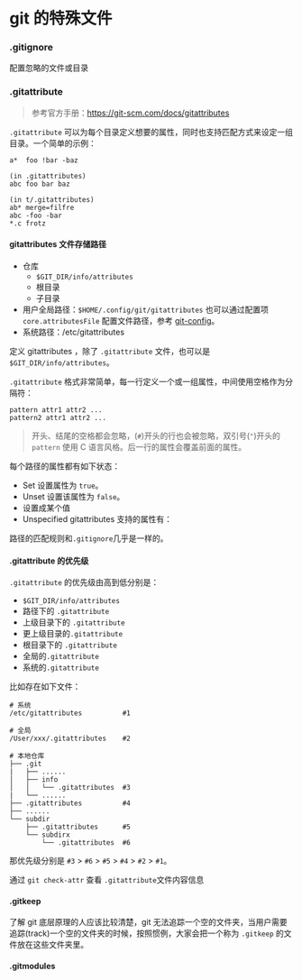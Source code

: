 # git 的特殊文件

### .gitignore
配置忽略的文件或目录

### .gitattribute
> 参考官方手册：https://git-scm.com/docs/gitattributes

`.gitattribute` 可以为每个目录定义想要的属性，同时也支持匹配方式来设定一组目录。一个简单的示例：
```
a*	foo !bar -baz

(in .gitattributes)
abc	foo bar baz

(in t/.gitattributes)
ab*	merge=filfre
abc	-foo -bar
*.c	frotz

```

#### gitattributes 文件存储路径
* 仓库
    * `$GIT_DIR/info/attributes`
    * 根目录
    * 子目录
* 用户全局路径：`$HOME/.config/git/gitattributes`
    也可以通过配置项 `core.attributesFile` 配置文件路径，参考 [git-config](https://git-scm.com/docs/git-config)。
* 系统路径：/etc/gitattributes

定义 gitattributes ，除了 `.gitattribute` 文件，也可以是 `$GIT_DIR/info/attributes`。

`.gitattribute` 格式非常简单，每一行定义一个或一组属性，中间使用空格作为分隔符：

```
pattern attr1 attr2 ...
pattern2 attr1 attr2 ...
```
> 开头、结尾的空格都会忽略，(`#`)开头的行也会被忽略，双引号(`"`)开头的 `pattern` 使用 C 语言风格。后一行的属性会覆盖前面的属性。

每个路径的属性都有如下状态：

* Set
    设置属性为 `true`。
* Unset
    设置该属性为 `false`。
* 设置成某个值
* Unspecified
gitattributes 支持的属性有：

路径的匹配规则和`.gitignore`几乎是一样的。

#### .gitattribute 的优先级
`.gitattribute` 的优先级由高到低分别是：
* `$GIT_DIR/info/attributes`
* 路径下的 `.gitattribute`
* 上级目录下的 `.gitattribute`
* 更上级目录的`.gitattribute`
* 根目录下的 `.gitattribute`
* 全局的`.gitattribute`
* 系统的`.gitattribute`

比如存在如下文件：

```
# 系统
/etc/gitattributes          #1

# 全局
/User/xxx/.gitattributes    #2

# 本地仓库
├── .git
|   ├── ......
│   ├── info
│   │   └── .gitattributes  #3
|   └── ......
├── .gitattributes          #4
├── ......
└── subdir
    ├── .gitattributes      #5
    └── subdirx
        └── .gitattributes  #6
```

那优先级分别是 `#3` > `#6` > `#5` > `#4` > `#2` > `#1`。

通过 `git check-attr` 查看 `.gitattribute`文件内容信息

#### .gitkeep
了解 git 底层原理的人应该比较清楚，git 无法追踪一个空的文件夹，当用户需要追踪(track)一个空的文件夹的时候，按照惯例，大家会把一个称为 `.gitkeep` 的文件放在这些文件夹里。

#### .gitmodules
